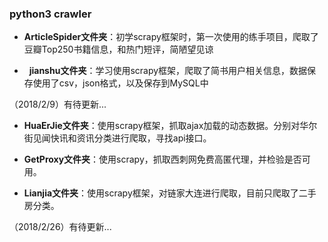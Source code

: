### python3 crawler 

- **ArticleSpider文件夹**：初学scrapy框架时，第一次使用的练手项目，爬取了豆瓣Top250书籍信息，和热门短评，简陋望见谅

-   **jianshu文件夹**：学习使用scrapy框架，爬取了简书用户相关信息，数据保存使用了csv，json格式，以及保存到MySQL中  

（2018/2/9）有待更新...

-  **HuaErJie文件夹**：使用scrapy框架，抓取ajax加载的动态数据。分别对华尔街见闻快讯和资讯分类进行爬取，寻找api接口。

- **GetProxy文件夹**：使用scrapy，抓取西刺网免费高匿代理，并检验是否可用。

- **Lianjia文件夹**：使用scrapy框架，对链家大连进行爬取，目前只爬取了二手房分类。

（2018/2/26）有待更新...
